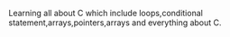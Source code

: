 Learning all about C which include loops,conditional statement,arrays,pointers,arrays and everything about C.
